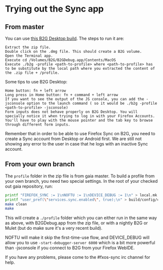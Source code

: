 # Trying out the Sync app

## From master

You can use [this B2G Desktop build](https://www.dropbox.com/s/c83f50wh0uloyag/syncOct8.zip?dl=00).
The steps to run it are:

    Extract the zip file.
    Double click on the .dmg file. This should create a B2G volume.
    Open the Terminal app.
    Execute cd /Volumes/B2G/B2GDebug.app/Contents/MacOS
    Execute ./b2g -profile <path-to-profile> where <path-to-profile> has to be substitute by the local path where you extracted the content of the .zip file + /profile.

Some tips to use B2G Desktop:

    Home button: fn + left arrow
    Long press in Home button: fn + command + left arrow
    If you want to see the output of the JS console, you can add the -jsconsole option to the launch command ( so it would be ./b2g -profile <path-to-profile> -jsconsole)
    Form inputs does not behave properly on B2G Desktop. You will specially notice it when trying to log in with your Firefox Accounts. You'll have to play with the mouse pointer and the tab key to browse through different form inputs.

Remember that in order to be able to use Firefox Sync on B2G, you need to create a Sync account from Desktop or Android first. We are still not showing any error to the user in case that he logs with an inactive Sync account.

## From your own branch

The `profile` folder in the zip file is from gaia master. To build a profile from
your own branch, you need two special settings. In the root of your checked out gaia
repository, run:

````bash
printf "FIREFOX_SYNC := 1\nNOFTU := 1\nDEVICE_DEBUG := 1\n" > local.mk
printf "user_pref(\"services.sync.enabled\", true);\n" > build/config/custom-prefs.js
make clean
make
````

This will create a `./profile` folder which you can either run in the same way as above,
with B2GDebug.app from the zip file, or with a nightly B2G or Mulet (but do make sure it's a
very recent build).

NOFTU will make it skip the first-time-use flow, and DEVICE_DEBUG will allow you
to use `-start-debugger-server 6000` which is a bit more powerful than -jsconsole
if you connect to B2G from your Firefox WebIDE.

If you have any problems, please come to the #fxos-sync irc channel for help.
